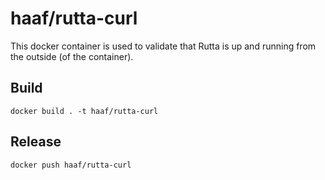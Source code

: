 # haaf/rutta-curl

This docker container is used to validate that Rutta is up and running from the outside (of the container).

## Build

    docker build . -t haaf/rutta-curl

## Release

    docker push haaf/rutta-curl
